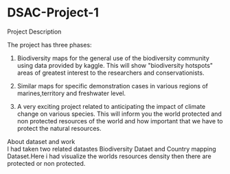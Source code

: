 # DSAC-Project-1
Project Description

The project has three phases:

 1. Biodiversity maps for the general use of the biodiversity community using data provided by kaggle. This will show "biodiversity hotspots" areas of greatest             interest to the researchers and conservationists.

 2. Similar maps for specific demonstration cases in various regions of marines,territory and freshwater level.

 3. A very exciting project related to anticipating the impact of climate change on various species. This will inform you the world protected and non protected             resources of the world and how important that we have to protect the natural resources.

About dataset and work                                   
    I had taken two related datastes Biodiversity Dataet and Country mapping Dataset.Here i had visualize the worlds resources density then there are protected or 
    non protected.



















